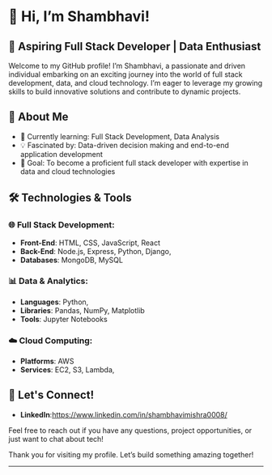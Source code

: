 

# 👋 Hi, I’m Shambhavi!

## 🌟 Aspiring Full Stack Developer | Data Enthusiast 

Welcome to my GitHub profile! I’m Shambhavi, a passionate and driven individual embarking on an exciting journey into the world of full stack development, data, and cloud technology. I’m eager to leverage my growing skills to build innovative solutions and contribute to dynamic projects.

## 🚀 About Me

- 🌱 Currently learning: Full Stack Development, Data Analysis
- 💡 Fascinated by: Data-driven decision making and end-to-end application development
- 🎯 Goal: To become a proficient full stack developer with expertise in data  and cloud technologies

## 🛠️ Technologies & Tools

### 🌐 Full Stack Development:
- **Front-End**: HTML, CSS, JavaScript, React
- **Back-End**: Node.js, Express, Python, Django, 
- **Databases**: MongoDB, MySQL

### 📊 Data & Analytics:
- **Languages**: Python, 
- **Libraries**: Pandas, NumPy, Matplotlib
- **Tools**: Jupyter Notebooks

### ☁️ Cloud Computing:
- **Platforms**: AWS
- **Services**: EC2, S3, Lambda, 

## 🌟 Let's Connect!

- **LinkedIn**:https://www.linkedin.com/in/shambhavimishra0008/


Feel free to reach out if you have any questions, project opportunities, or just want to chat about tech!

Thank you for visiting my profile. Let’s build something amazing together!

---


